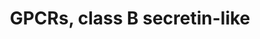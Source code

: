 ---
annotations:
- type: Pathway Ontology
  value: G protein mediated signaling pathway
authors:
- 169.230.77.174
- MaintBot
- Christine Chichester
- Eweitz
description: ''
last-edited: 2021-05-16
organisms:
- Rattus norvegicus
redirect_from:
- /index.php/Pathway:WP378
- /instance/WP378
schema-jsonld:
- '@context': https://schema.org/
  '@id': https://wikipathways.github.io/pathways/WP378.html
  '@type': Dataset
  creator:
    '@type': Organization
    name: WikiPathways
  description: ''
  keywords:
  - Adcyap1r1
  - Gipr
  - VIPR1
  - Calcrl
  - Crhr1
  - Gpr64
  - Crhr2
  - Ghrhr
  - Gcgr
  - Eltd1
  - EMR2
  - Sctr
  - Pthr1
  - Lphn3
  - Pth2r
  - Lphn2
  - Emr1
  - Calcr
  - Vipr2
  - Glp2r
  - Glp1r
  - Lphn1
  - Cd97
  license: CC0
  name: GPCRs, class B secretin-like
seo: CreativeWork
title: GPCRs, class B secretin-like
wpid: WP378
---